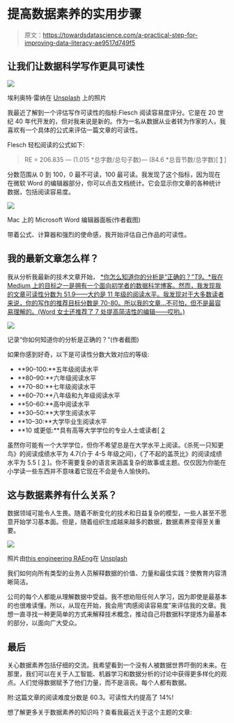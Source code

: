 # 提高数据素养的实用步骤

> 原文：<https://towardsdatascience.com/a-practical-step-for-improving-data-literacy-ae9517d749f5>

## 让我们让数据科学写作更具可读性

![](img/bc5eaf6f1046a1462f549ef1067f85b6.png)

埃利奥特·雷纳在 [Unsplash](https://unsplash.com?utm_source=medium&utm_medium=referral) 上的照片

我最近了解到一个评估写作可读性的指标:Flesch 阅读容易度评分。它是在 20 世纪 40 年代开发的，但对我来说是新的。作为一名从数据从业者转为作家的人，我喜欢有一个具体的公式来评估一篇文章的可读性。

Flesch 轻松阅读的公式如下:

> RE = 206.835 — (1.015 *总字数/总句子数)— (84.6 *总音节数/总字数)[ [1](https://readable.com/readability/flesch-reading-ease-flesch-kincaid-grade-level/#:~:text=The%20Flesch%2DKincaid%20Grade%20Level%20is%20equivalent%20to%20the%20US,schooling%20age%2013%20to%2014.) ]

分数范围从 0 到 100，0 最不可读，100 最可读。我发现了这个指标，因为现在在微软 Word 的编辑器部分，你可以点击文档统计。它会显示你文章的各种统计数据，包括阅读容易度。

![](img/320cd5f70991a873fa31b0600db1f393.png)

Mac 上的 Microsoft Word 编辑器面板(作者截图)

带着公式、计算器和强烈的使命感，我开始评估自己作品的可读性。

## 我的最新文章怎么样？

我从分析我最新的技术文章开始， [*你怎么知道你的分析是“正确的？”*T9*。*我在 Medium 上的目标之一是拥有一个面向初学者的数据科学博客。然而，我发现我的文章可读性分数为 51.9——大约是 11 年级的阅读水平。我发现对于大多数读者来说，你的写作的推荐目标分数是 70-80。所以我的文章…不可怕，但不是最容易理解的。(Word 女士还推荐了 7 处提高简洁性的编辑——哎哟。)](/how-do-you-know-your-analysis-is-right-3399f7c48971)

![](img/f99fe46a26f5ebb1797114746391d2bb.png)

记录“你如何知道你的分析是正确的？”(作者截图)

如果你感到好奇，以下是可读性分数大致对应的等级:

*   **90–100:**五年级阅读水平
*   **80–90:**六年级阅读水平
*   **70–80:**七年级阅读水平
*   **60–70:**八年级和九年级阅读水平
*   **50–60:**高中阅读水平
*   **30–50:**大学生阅读水平
*   **10–30:**大学毕业生阅读水平
*   **10 或更低:**具有高等大学学位的专业人士或读者[ [2](https://nira.com/flesch-reading-ease/)

虽然你可能有一个大学学位，但你不希望总是在大学水平上阅读。《杀死一只知更鸟》的阅读成绩水平为 4.7(介于 4-5 年级之间)，《了不起的盖茨比》的阅读成绩水平为 5.5 [ [3](https://readable.com/blog/popular-fiction-and-readability/#:~:text=According%20to%20George%20Klare%2C%20a,reads%20at%20around%20grade%209.) ]。你不需要复杂的语言来涵盖复杂的故事或主题。仅仅因为你能在小学读一些东西并不意味着它现在不会是令人愉快的。

## 这与数据素养有什么关系？

数据领域可能令人生畏。随着不断变化的技术和日益复杂的模型，一些人甚至不愿意开始学习基本面。但是，随着组织生成越来越多的数据，数据素养变得至关重要。

![](img/53cf0c701527fcb3957945b117532383.png)

照片由[this engineering RAEng](https://unsplash.com/@thisisengineering?utm_source=medium&utm_medium=referral)在 [Unsplash](https://unsplash.com?utm_source=medium&utm_medium=referral)

我们如何向所有类型的业务人员解释数据的价值、力量和最佳实践？使教育内容清晰简洁。

公司的每个人都能从理解数据中受益。我不想劝阻任何人学习，因为即使是最基本的也很难读懂。所以，从现在开始，我会用“肉感阅读容易度”来评估我的文章。我想一直寻找一种更简单的方式来解释技术概念，推动自己将数据科学提炼为最基本的部分，以面向广大受众。

## 最后

关心数据素养包括仔细的交流。我希望看到一个没有人被数据世界吓倒的未来。在那里，我们可以在关于人工智能、机器学习和数据分析的讨论中获得更多样化的观点。人们觉得数据赋予了他们力量，而不是沮丧。每个人都有数据。

附:这篇文章的阅读难度分数是 60.3。可读性大约提高了 14%!

想了解更多关于数据素养的知识吗？查看我最近关于这个主题的文章:

</what-is-data-literacy-9b5c3032216f> 